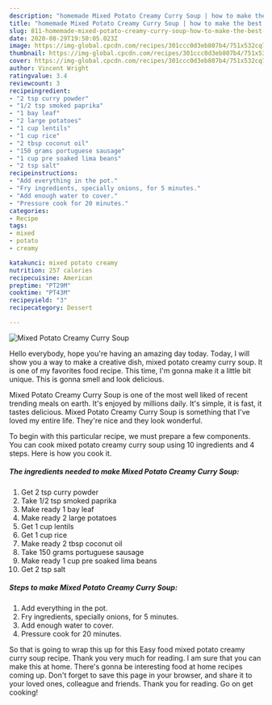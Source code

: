 ```yaml
---
description: "homemade Mixed Potato Creamy Curry Soup | how to make the best Mixed Potato Creamy Curry Soup"
title: "homemade Mixed Potato Creamy Curry Soup | how to make the best Mixed Potato Creamy Curry Soup"
slug: 811-homemade-mixed-potato-creamy-curry-soup-how-to-make-the-best-mixed-potato-creamy-curry-soup
date: 2020-08-29T19:50:05.023Z
image: https://img-global.cpcdn.com/recipes/301ccc0d3eb807b4/751x532cq70/mixed-potato-creamy-curry-soup-recipe-main-photo.jpg
thumbnail: https://img-global.cpcdn.com/recipes/301ccc0d3eb807b4/751x532cq70/mixed-potato-creamy-curry-soup-recipe-main-photo.jpg
cover: https://img-global.cpcdn.com/recipes/301ccc0d3eb807b4/751x532cq70/mixed-potato-creamy-curry-soup-recipe-main-photo.jpg
author: Vincent Wright
ratingvalue: 3.4
reviewcount: 3
recipeingredient:
- "2 tsp curry powder"
- "1/2 tsp smoked paprika"
- "1 bay leaf"
- "2 large potatoes"
- "1 cup lentils"
- "1 cup rice"
- "2 tbsp coconut oil"
- "150 grams portuguese sausage"
- "1 cup pre soaked lima beans"
- "2 tsp salt"
recipeinstructions:
- "Add everything in the pot."
- "Fry ingredients, specially onions, for 5 minutes."
- "Add enough water to cover."
- "Pressure cook for 20 minutes."
categories:
- Recipe
tags:
- mixed
- potato
- creamy

katakunci: mixed potato creamy 
nutrition: 257 calories
recipecuisine: American
preptime: "PT29M"
cooktime: "PT43M"
recipeyield: "3"
recipecategory: Dessert

---
```



![Mixed Potato Creamy Curry Soup](https://img-global.cpcdn.com/recipes/301ccc0d3eb807b4/751x532cq70/mixed-potato-creamy-curry-soup-recipe-main-photo.jpg)

Hello everybody, hope you're having an amazing day today. Today, I will show you a way to make a creative dish, mixed potato creamy curry soup. It is one of my favorites food recipe. This time, I'm gonna make it a little bit unique. This is gonna smell and look delicious.



Mixed Potato Creamy Curry Soup is one of the most well liked of recent trending meals on earth. It's enjoyed by millions daily. It's simple, it is fast, it tastes delicious. Mixed Potato Creamy Curry Soup is something that I've loved my entire life. They're nice and they look wonderful.


To begin with this particular recipe, we must prepare a few components. You can cook mixed potato creamy curry soup using 10 ingredients and 4 steps. Here is how you cook it.

<!--inarticleads1-->

##### The ingredients needed to make Mixed Potato Creamy Curry Soup:

1. Get 2 tsp curry powder
1. Take 1/2 tsp smoked paprika
1. Make ready 1 bay leaf
1. Make ready 2 large potatoes
1. Get 1 cup lentils
1. Get 1 cup rice
1. Make ready 2 tbsp coconut oil
1. Take 150 grams portuguese sausage
1. Make ready 1 cup pre soaked lima beans
1. Get 2 tsp salt




<!--inarticleads2-->

##### Steps to make Mixed Potato Creamy Curry Soup:

1. Add everything in the pot.
1. Fry ingredients, specially onions, for 5 minutes.
1. Add enough water to cover.
1. Pressure cook for 20 minutes.




So that is going to wrap this up for this Easy food mixed potato creamy curry soup recipe. Thank you very much for reading. I am sure that you can make this at home. There's gonna be interesting food at home recipes coming up. Don't forget to save this page in your browser, and share it to your loved ones, colleague and friends. Thank you for reading. Go on get cooking!
